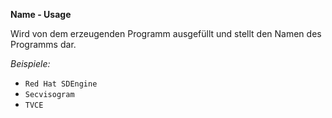 **Name - Usage**

Wird von dem erzeugenden Programm ausgefüllt und stellt den Namen des Programms dar.

*Beispiele:*

* `Red Hat SDEngine`
* `Secvisogram`
* `TVCE`
